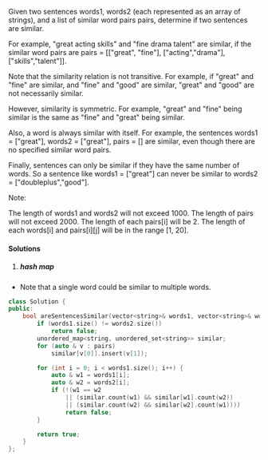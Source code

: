 Given two sentences words1, words2 (each represented as an array of strings), and a list of similar word pairs pairs, determine if two sentences are similar.

For example, "great acting skills" and "fine drama talent" are similar, if the similar word pairs are pairs = [["great", "fine"], ["acting","drama"], ["skills","talent"]].

Note that the similarity relation is not transitive. For example, if "great" and "fine" are similar, and "fine" and "good" are similar, "great" and "good" are not necessarily similar.

However, similarity is symmetric. For example, "great" and "fine" being similar is the same as "fine" and "great" being similar.

Also, a word is always similar with itself. For example, the sentences words1 = ["great"], words2 = ["great"], pairs = [] are similar, even though there are no specified similar word pairs.

Finally, sentences can only be similar if they have the same number of words. So a sentence like words1 = ["great"] can never be similar to words2 = ["doubleplus","good"].

Note:

The length of words1 and words2 will not exceed 1000.
The length of pairs will not exceed 2000.
The length of each pairs[i] will be 2.
The length of each words[i] and pairs[i][j] will be in the range [1, 20].
 

#### Solutions

1. ##### hash map

- Note that a single word could be similar to multiple words.

```c++
class Solution {
public:
    bool areSentencesSimilar(vector<string>& words1, vector<string>& words2, vector<vector<string>>& pairs) {
        if (words1.size() != words2.size())
            return false;
        unordered_map<string, unordered_set<string>> similar;
        for (auto & v : pairs)
            similar[v[0]].insert(v[1]);

        for (int i = 0; i < words1.size(); i++) {
            auto & w1 = words1[i];
            auto & w2 = words2[i];
            if (!(w1 == w2 
                || (similar.count(w1) && similar[w1].count(w2)) 
                || (similar.count(w2) && similar[w2].count(w1))))
                return false;
        }

        return true;
    }
};
```